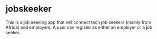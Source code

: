 # jobskeeker
This is a job seeking app that will connect tech job seekers (mainly from Africa) and employers. A user can register as either an employer or a job seeker.
